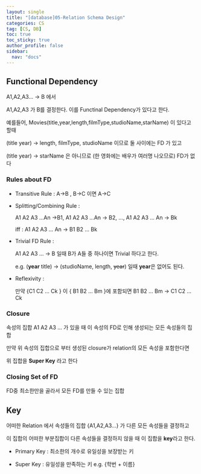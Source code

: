```yaml
---
layout: single
title: "[database]05-Relation Schema Design"
categories: CS
tag: [CS, DB]
toc: true
toc_sticky: true
author_profile: false
sidebar:
  nav: "docs"
---
```


## Functional Dependency

A1,A2,A3... -> B 에서

A1,A2,A3 가 B를 결정한다. 이를 Functinal Dependency가 있다고 한다.

예를들어, Movies(title,year,length,filmType,studioName,starName) 이 있다고 할때

(title year) -> length, filmType, studioName 이므로 둘 사이에는 FD 가 있고

(title year) -> starName 은 아니므로 (한 영화에는 배우가 여러명 나오므로) FD가 없다

### Rules about FD

- Transitive Rule : A->B , B->C 이면 A->C

- Splitting/Combining Rule :

  A1 A2 A3 …An ->B1, A1 A2 A3 …An -> B2, …, A1 A2 A3 … An -> Bk

  iff : A1 A2 A3 … An -> B1 B2 … Bk

- Trivial FD Rule :

  A1 A2 A3 ... -> B 일때 B가 A들 중 하나이면 Trivial 하다고 한다.

  e.g. (**year** title) -> (studioName, length, ~~year~~) 일때 **year**은 없어도 된다.

- Reflexivity :

  만약 {C1 C2 … Ck } 이 { B1 B2 … Bm }에 포함되면 B1 B2 … Bm -> C1 C2 … Ck

### Closure

속성의 집합 A1 A2 A3 ... 가 있을 때 이 속성의 FD로 인해 생성되는 모든 속성들의 집합

만약 위 속성의 집합으로 부터 생성된 closure가 relation의 모든 속성을 포함한다면

위 집합을 **Super Key** 라고 한다

### Closing Set of FD

FD중 최소한만을 골라서 모든 FD를 만들 수 있는 집합

## Key

어떠한 Relation 에서 속성들의 집합 {A1,A2,A3...} 가 다른 모든 속성들을 결정하고

이 집합의 어떠한 부분집합이 다른 속성들을 결정하지 않을 때 이 집합을 **key**라고 한다.

- Primary Key : 최소한의 개수로 유일성을 보장받는 키

- Super Key : 유일성을 만족하는 키 e.g. {학번 + 이름}
